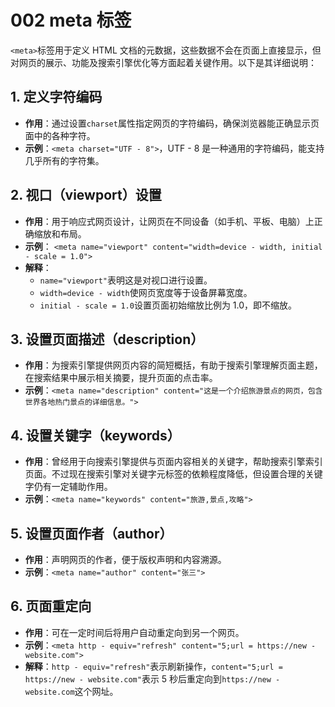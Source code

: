 # 002 meta 标签

`<meta>`标签用于定义 HTML 文档的元数据，这些数据不会在页面上直接显示，但对网页的展示、功能及搜索引擎优化等方面起着关键作用。以下是其详细说明：

## 1. 定义字符编码

- **作用**：通过设置`charset`属性指定网页的字符编码，确保浏览器能正确显示页面中的各种字符。
- **示例**：`<meta charset="UTF - 8">`，UTF - 8 是一种通用的字符编码，能支持几乎所有的字符集。

## 2. 视口（viewport）设置

- **作用**：用于响应式网页设计，让网页在不同设备（如手机、平板、电脑）上正确缩放和布局。
- **示例**：
  `<meta name="viewport" content="width=device - width, initial - scale = 1.0">`
- **解释**：
  - `name="viewport"`表明这是对视口进行设置。
  - `width=device - width`使网页宽度等于设备屏幕宽度。
  - `initial - scale = 1.0`设置页面初始缩放比例为 1.0，即不缩放。

## 3. 设置页面描述（description）

- **作用**：为搜索引擎提供网页内容的简短概括，有助于搜索引擎理解页面主题，在搜索结果中展示相关摘要，提升页面的点击率。
- **示例**：`<meta name="description" content="这是一个介绍旅游景点的网页，包含世界各地热门景点的详细信息。">`

## 4. 设置关键字（keywords）

- **作用**：曾经用于向搜索引擎提供与页面内容相关的关键字，帮助搜索引擎索引页面。不过现在搜索引擎对关键字元标签的依赖程度降低，但设置合理的关键字仍有一定辅助作用。
- **示例**：`<meta name="keywords" content="旅游,景点,攻略">`

## 5. 设置页面作者（author）

- **作用**：声明网页的作者，便于版权声明和内容溯源。
- **示例**：`<meta name="author" content="张三">`

## 6. 页面重定向

- **作用**：可在一定时间后将用户自动重定向到另一个网页。
- **示例**：`<meta http - equiv="refresh" content="5;url = https://new - website.com">`
- **解释**：`http - equiv="refresh"`表示刷新操作，`content="5;url = https://new - website.com"`表示 5 秒后重定向到`https://new - website.com`这个网址。
